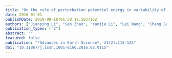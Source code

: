 ```yaml
---
title: "On the role of perturbation potential energy in variability of the East Asian summer monsoon: Current status and prospects (in Chinese)"
date: 2016-01-01
publishDate: 2019-09-18T01:50:18.503716Z
authors: ["Jianping Li", "Sen Zhao", "Yanjie Li", "Lei Wang", "Cheng Sun"]
publication_types: ["2"]
abstract: ""
featured: false
publication: "*Advances in Earth Science*, 31(2):115-125"
doi: "10.11867/j.issn.1001-8166.2016.02.0115"
---
```


